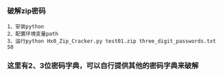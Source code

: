 ### 破解zip密码

```
1、安装python
2、配置环境变量path
3、运行python Hx0_Zip_Cracker.py test01.zip three_digit_passwords.txt 50
```

### 这里有2、3位密码字典，可以自行提供其他的密码字典来破解